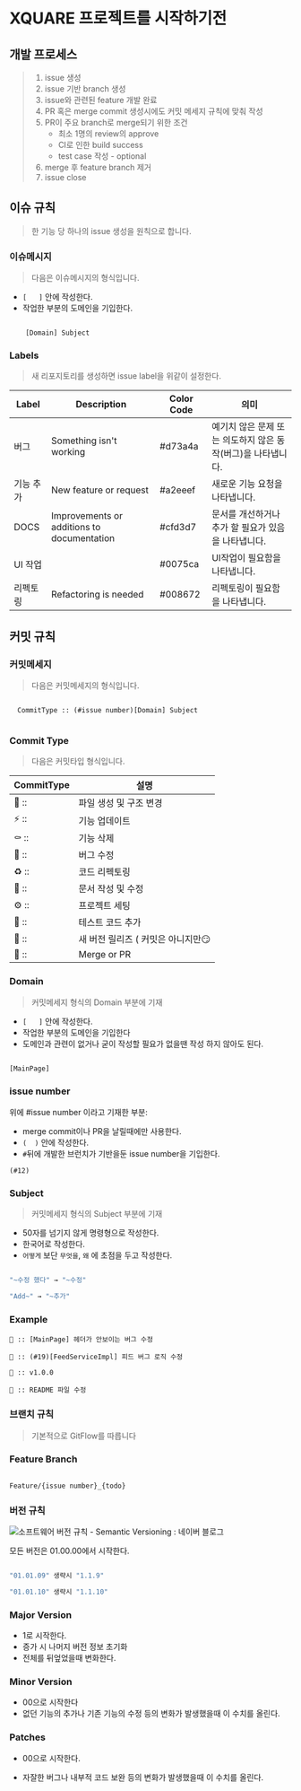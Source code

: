# XQUARE 프로젝트를 시작하기전

## 개발 프로세스

> 1. issue 생성
> 2. issue 기반 branch 생성
> 3. issue와 관련된 feature 개발 완료
> 4. PR 혹은 merge commit 생성시에도 커밋 메세지 규칙에 맞춰 작성
> 5. PR이 주요 branch로 merge되기 위한 조건
>    - 최소 1명의 review의 approve
>    - CI로 인한 build success
>    - test case 작성 - optional
> 6. merge 후 feature branch 제거
> 7. issue close



## 이슈 규칙

> 한 기능 당 하나의 issue 생성을 원칙으로 합니다.

### 이슈메시지

>  다음은 이슈메시지의 형식입니다.

* ```[   ]``` 안에 작성한다.
* 작업한 부분의 도메인을 기입한다.

``` [Domain] Subject

	[Domain] Subject

```

### Labels

>  새 리포지토리를 생성하면 issue label을 위같이 설정한다.

| Label     | Description                                | Color Code | 의미                                                         |
| --------- | ------------------------------------------ | ---------- | ------------------------------------------------------------ |
| 버그      | Something isn't working                    | #d73a4a    | 예기치 않은 문제 또는 의도하지 않은 동작(버그)을 나타냅니다. |
| 기능 추가 | New feature or request                     | #a2eeef    | 새로운 기능 요청을 나타냅니다.                               |
| DOCS      | Improvements or additions to documentation | #cfd3d7    | 문서를 개선하거나 추가 할 필요가 있음을 나타냅니다.          |
| UI 작업   |                                            | #0075ca    | UI작업이 필요함을 나타냅니다.                                |
| 리펙토링  | Refactoring is needed                      | #008672    | 리펙토링이 필요함을 나타냅니다.                              |



## 커밋 규칙

### 커밋메세지

> 다음은 커밋메세지의 형식입니다.
``` 

  CommitType :: (#issue number)[Domain] Subject
  
```

### Commit Type

 > 다음은 커밋타입 형식입니다.

|CommitType|설명|
|------|----------------------|
|📑 ::|파일 생성 및 구조 변경|
|⚡️ ::|기능 업데이트|
|⚰️ ::|기능 삭제|
|🐛 ::|버그 수정|
|♻️ ::|코드 리펙토링|
|📝 ::|문서 작성 및 수정|
|⚙️ ::|프로젝트 세팅|
|🧪 ::|테스트 코드 추가|
|🚀 ::|새 버전 릴리즈 ( 커밋은 아니지만😏|
|🔀 ::|Merge or PR|

### Domain

> 커밋메세지 형식의 Domain 부분에 기재

* ```[   ]``` 안에 작성한다.
* 작업한 부분의 도메인을 기입한다
* 도메인과 관련이 없거나 굳이 작성할 필요가 없을땐 작성 하지 않아도 된다.

```bash

[MainPage]

```

### issue number

위에 #issue number 이라고 기재한 부분:

- merge commit이나 PR을 날릴때에만 사용한다.
- `(  )` 안에 작성한다.
- `#`뒤에 개발한 브런치가 기반을둔 issue number을 기입한다.

```
(#12)
```

### Subject

> 커밋메세지 형식의 Subject 부분에 기재

* 50자를 넘기지 않게 명령형으로 작성한다.
* 한국어로 작성한다.
* ```어떻게``` 보단 ```무엇을```, ```왜``` 에 초점을 두고 작성한다.

```bash

"~수정 했다" → "~수정"

"Add~" → "~추가"

```

### Example

```
🐛 :: [MainPage] 헤더가 안보이는 버그 수정
```
```
🐛 :: (#19)[FeedServiceImpl] 피드 버그 로직 수정
```
```
🚀 :: v1.0.0
```
```
📝 :: README 파일 수정
```



### 브랜치 규칙

> 기본적으로 GitFlow를 따릅니다

### Feature Branch

```markdown

Feature/{issue number}_{todo}

```



### 버전 규칙

![소프트웨어 버전 규칙 - Semantic Versioning : 네이버 블로그](https://lh3.googleusercontent.com/proxy/X4MxQui0Qxx-1CPcLNUDuGgmiEEShXlyIArFG6rEuI8lR_0FQoVbHYpPsWG8PlsWO6tluZIj3VO-er9p7yH9g_HbMvotXV46pSaSBO8mzK5SydyRM0myr_4mX57xX0oT9d-wjjY7r9Cq1dGUl4TBXv5a13y96sPt-S09LR4jx1ll1XL8_3ZzenyGceM_RZq7yUn3_rvDrTvcg8xm3eNFkkdHA8onLYrL1KQ8OHUW_ruNO0rc4-brttRsxlIFAGGXSB-aEKpda518lKQIkxw8DAcIjOh8TXFjwAze)

모든 버전은 01.00.00에서 시작한다.

```jsx

"01.01.09" 생략시 "1.1.9"

"01.01.10" 생략시 "1.1.10"

```

### Major Version

- 1로 시작한다.
- 증가 시 나머지 버전 정보 초기화
- 전체를 뒤엎었을때 변화한다.

### Minor Version

- 00으로 시작한다 
- 없던 기능의 추가나 기존 기능의 수정 등의 변화가 발생했을때 이 수치를 올린다.

### Patches

+ 00으로 시작한다.

- 자잘한 버그나 내부적 코드 보완 등의 변화가 발생했을때 이 수치를 올린다.